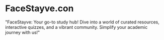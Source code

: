 # FaceStayve.con
"FaceStayve: Your go-to study hub! Dive into a world of curated resources, interactive quizzes, and a vibrant community. Simplify your academic journey with us!"
